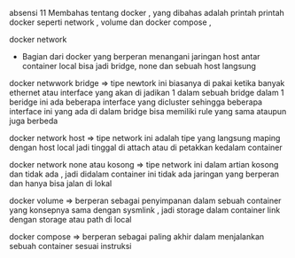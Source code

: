 absensi 11
Membahas tentang docker , yang dibahas adalah printah printah docker seperti
network , volume dan docker compose , 

docker network 
 - Bagian dari docker yang berperan menangani jaringan host antar container 
local bisa jadi bridge, none dan sebuah host langsung
 
  docker netwwork bridge => tipe newtork ini biasanya di pakai ketika banyak
ethernet atau interface yang akan di jadikan 1 dalam sebuah bridge dalam 1 
beridge ini ada beberapa interface yang dicluster sehingga beberapa interface
ini yang ada di dalam bridge bisa memiliki rule yang sama ataupun juga berbeda

  docker network host => tipe network ini adalah tipe yang langsung maping
dengan host local jadi tinggal di attach atau di petakkan kedalam container

 docker network none atau kosong => tipe network ini dalam artian kosong
dan tidak ada , jadi didalam container ini tidak ada jaringan yang berperan
dan hanya bisa jalan di lokal

 docker volume => berperan sebagai penyimpanan dalam sebuah container yang 
konsepnya sama dengan sysmlink , jadi storage dalam container link dengan
storage atau path di local

 docker compose => berperan sebagai paling akhir dalam menjalankan sebuah 
container sesuai instruksi 
